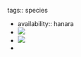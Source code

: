 tags:: species

- availability:: hanara
- ![](https://peach-geographical-bat-397.mypinata.cloud/ipfs/QmYU6rhMno6h7YyByiG7rSPK2seet7N1UQkY6X969vdSgB)
- ![](https://peach-geographical-bat-397.mypinata.cloud/ipfs/QmbAuR4PDEouhHr17KtZPZvpnoD1nWS8C9jWbKb7wwaed6)
-